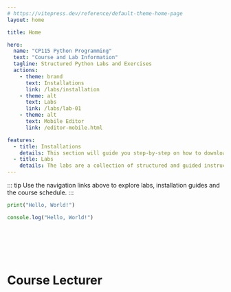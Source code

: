 ```yaml
---
# https://vitepress.dev/reference/default-theme-home-page
layout: home

title: Home

hero:
  name: "CP115 Python Programming"
  text: "Course and Lab Information"
  tagline: Structured Python Labs and Exercises
  actions:
    - theme: brand
      text: Installations
      link: /labs/installation
    - theme: alt
      text: Labs
      link: /labs/lab-01
    - theme: alt
      text: Mobile Editor
      link: /editor-mobile.html

features:
  - title: Installations
    details: This section will guide you step-by-step on how to download and install all the necessary software and tools that we are going to need in this course
  - title: Labs
    details: The labs are a collection of structured and guided instructions that we can do together to understand Python concepts better
---
```


::: tip
Use the navigation links above to explore labs, installation guides and the course schedule.
:::

<CodeGroup>
<CodeGroupItem title="Python" active>

```python
print("Hello, World!")
```

</CodeGroupItem>
<CodeGroupItem title="JavaScript">

```js
console.log("Hello, World!")
```

</CodeGroupItem>
</CodeGroup>




<script setup>
import { VPTeamMembers } from 'vitepress/theme'

const members = [
  {
    avatar: 'https://github.com/Aiman-Haris.png',
    name: 'Muhammad Aiman Haris',
    title: 'Lecturer',
    org : 'Kolej Matrikulasi Labuan',
    desc : 'I have several years of experience in teaching programming using **Python**, **Java** and **JavaScript**. If you have any questions, please don\'t hesitate to reach out via the link below. Enjoy the course!',
    links: [
      {icon : 'whatsapp', link :'https://wasap.my/+60143294625'},
      { icon: 'gmail', link: 'mailto:bm-3570@moe-dl.edu.my' },
      { icon: 'github', link: 'https://github.com/Aiman-Haris' }
      
    ]
  },

]
</script>

<br>
<br>
<br>
<br>


# Course Lecturer

<VPTeamMembers size="small" :members />

